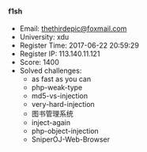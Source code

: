 #### f1sh  

* Email: thethirdepic@foxmail.com  
* University: xdu  
* Register Time: 2017-06-22 20:59:29  
* Register IP: 113.140.11.121  
* Score: 1400  
* Solved challenges: 
  * as fast as you can  
  * php-weak-type  
  * md5-vs-injection  
  * very-hard-injection  
  * 图书管理系统  
  * inject-again  
  * php-object-injection  
  * SniperOJ-Web-Browser  
